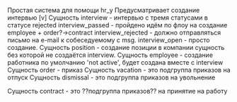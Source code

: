 Простая система для помощи hr_у
Предусматривает создание интервью [v]
Сущность interview - интервью с тремя статусами в статусе rejected 
    interview_passed - пройдено идём по флоу на создание employee + order?->contract
    interview_rejected - должно отправляться письмо на e-mail к собеседуемому с msg.
    interview_open - просто создание.
Сущность position - создание позиции в компании сущность без которой не создаётся interview.
Сущность employee - создание работника
    по умолчанию 'not active', будет создана вместе с interview
Сущность order - приказ
    Сущность vacation - это подгруппа приказов на отпуск
    Сущность dismissal - это подгруппа приказов на увольнение

Сущность contract - это ??подгруппа приказов?? на принятие на работу